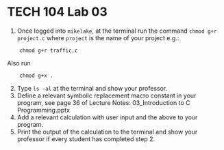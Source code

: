 # TECH 104 Lab 03

1.  Once logged into `mikelake`, at the terminal run the command `chmod g+r project.c` where `project` is
    the name of your project e.g.:
```shell
    chmod g+r traffic.c
```
Also run
```shell
    chmod g+x .
```
2.  Type `ls -al` at the terminal and show your professor.
3.  Define a relevant symbolic replacement macro constant in your program, see
    page 36 of Lecture Notes: 03_Introduction to C Programming.pptx
4.  Add a relevant calculation with user input and the above to your program.
5.  Print the output of the calculation to the terminal and show your professor if every student has completed step 2.
